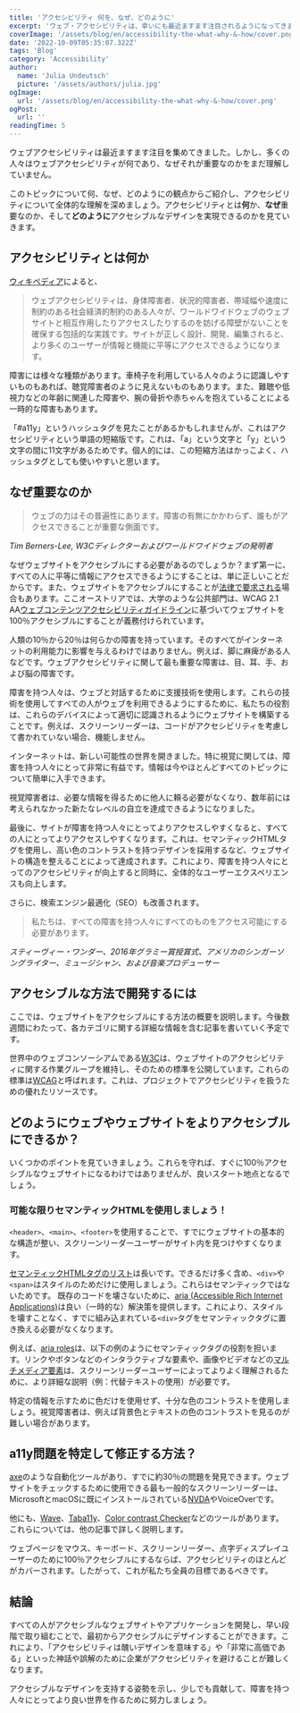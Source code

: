 ```yaml
---
title: 'アクセシビリティ 何を、なぜ、どのように'
excerpt: 'ウェブ・アクセシビリティは、幸いにも最近ますます注目されるようになってきました。しかし、ウェブ・アクセシビリティが実際にどのようなもので、なぜ重要なのかを知らない人はまだ多い。このトピックを紹介することで、アクセシビリティに関する全体的な理解を深めましょう。。。'
coverImage: '/assets/blog/en/accessibility-the-what-why-&-how/cover.png'
date: '2022-10-09T05:35:07.322Z'
tags: 'Blog'
category: 'Accessibility'
author:
  name: 'Julia Undeutsch'
  picture: '/assets/authors/julia.jpg'
ogImage:
  url: '/assets/blog/en/accessibility-the-what-why-&-how/cover.png'
ogPost:
  url: ''
readingTime: 5
---
```


ウェブアクセシビリティは最近ますます注目を集めてきました。しかし、多くの人々はウェブアクセシビリティが何であり、なぜそれが重要なのかをまだ理解していません。

このトピックについて何、なぜ、どのようにの観点からご紹介し、アクセシビリティについて全体的な理解を深めましょう。アクセシビリティとは**何**か、**なぜ**重要なのか、そして**どのように**アクセシブルなデザインを実現できるのかを見ていきます。

## アクセシビリティとは何か

[ウィキペディア](https://en.wikipedia.org/wiki/Accessibility 'Wikipedia Definition Accessibility')によると、

> ウェブアクセシビリティは、身体障害者、状況的障害者、帯域幅や速度に制約のある社会経済的制約のある人々が、ワールドワイドウェブのウェブサイトと相互作用したりアクセスしたりするのを妨げる障壁がないことを確保する包括的な実践です。サイトが正しく設計、開発、編集されると、より多くのユーザーが情報と機能に平等にアクセスできるようになります。

障害には様々な種類があります。車椅子を利用している人々のように認識しやすいものもあれば、聴覚障害者のように見えないものもあります。また、難聴や低視力などの年齢に関連した障害や、腕の骨折や赤ちゃんを抱えていることによる一時的な障害もあります。

「#a11y」というハッシュタグを見たことがあるかもしれませんが、これはアクセシビリティという単語の短縮版です。これは、「a」という文字と「y」という文字の間に11文字があるためです。個人的には、この短縮方法はかっこよく、ハッシュタグとしても使いやすいと思います。

## なぜ重要なのか

> ウェブの力はその普遍性にあります。障害の有無にかかわらず、誰もがアクセスできることが重要な側面です。

_Tim Berners-Lee, W3Cディレクターおよびワールドワイドウェブの発明者_

なぜウェブサイトをアクセシブルにする必要があるのでしょうか？まず第一に、すべての人に平等に情報にアクセスできるようにすることは、単に正しいことだからです。また、ウェブサイトをアクセシブルにすることが[法律で要求される](https://www.w3.org/WAI/policies/ 'Web Accessibility Laws & Policies')場合もあります。ここオーストリアでは、大学のような公共部門は、WCAG 2.1 AA[ウェブコンテンツアクセシビリティガイドライン](https://www.w3.org/WAI/standards-guidelines/wcag/)に基づいてウェブサイトを100％アクセシブルにすることが義務付けられています。

人類の10％から20％は何らかの障害を持っています。そのすべてがインターネットの利用能力に影響を与えるわけではありません。例えば、脚に麻痺がある人などです。ウェブアクセシビリティに関して最も重要な障害は、目、耳、手、および脳の障害です。

障害を持つ人々は、ウェブと対話するために支援技術を使用します。これらの技術を使用してすべての人がウェブを利用できるようにするために、私たちの役割は、これらのデバイスによって適切に認識されるようにウェブサイトを構築することです。例えば、スクリーンリーダーは、コードがアクセシビリティを考慮して書かれていない場合、機能しません。

インターネットは、新しい可能性の世界を開きました。特に視覚に関しては、障害を持つ人々にとって非常に有益です。情報は今やほとんどすべてのトピックについて簡単に入手できます。

視覚障害者は、必要な情報を得るために他人に頼る必要がなくなり、数年前には考えられなかった新たなレベルの自立を達成できるようになりました。

最後に、サイトが障害を持つ人々にとってよりアクセスしやすくなると、すべての人にとってよりアクセスしやすくなります。これは、セマンティックHTMLタグを使用し、高い色のコントラストを持つデザインを採用するなど、ウェブサイトの構造を整えることによって達成されます。これにより、障害を持つ人々にとってのアクセシビリティが向上すると同時に、全体的なユーザーエクスペリエンスも向上します。

さらに、検索エンジン最適化（SEO）も改善されます。

> 私たちは、すべての障害を持つ人々にすべてのものをアクセス可能にする必要があります。

_スティーヴィー・ワンダー、2016年グラミー賞授賞式、アメリカのシンガーソングライター、ミュージシャン、および音楽プロデューサー_

## アクセシブルな方法で開発するには

ここでは、ウェブサイトをアクセシブルにする方法の概要を説明します。今後数週間にわたって、各カテゴリに関する詳細な情報を含む記事を書いていく予定です。

世界中のウェブコンソーシアムである[W3C](https://www.w3.org/WAI/)は、ウェブサイトのアクセシビリティに関する作業グループを維持し、そのための標準を公開しています。これらの標準は[WCAG](https://www.w3.org/WAI/standards-guidelines/wcag/)と呼ばれます。これは、プロジェクトでアクセシビリティを扱うための優れたリソースです。

## どのようにウェブやウェブサイトをよりアクセシブルにできるか？

いくつかのポイントを見ていきましょう。これらを守れば、すぐに100％アクセシブルなウェブサイトになるわけではありませんが、良いスタート地点となるでしょう。

### 可能な限りセマンティックHTMLを使用しましょう！

`<header>`、`<main>`、`<footer>`を使用することで、すでにウェブサイトの基本的な構造が整い、スクリーンリーダーユーザーがサイト内を見つけやすくなります。

[セマンティックHTMLタグのリスト](https://developer.mozilla.org/en-US/docs/Glossary/Semantics)は長いです。できるだけ多く含め、`<div>`や`<span>`はスタイルのためだけに使用しましょう。これらはセマンティックではないためです。
既存のコードを壊さないために、[aria (Accessible Rich Internet Applications)](https://developer.mozilla.org/en-US/docs/Web/Accessibility/ARIA)は良い（一時的な）解決策を提供します。これにより、スタイルを壊すことなく、すでに組み込まれている`<div>`タグをセマンティックタグに置き換える必要がなくなります。

例えば、[aria roles](https://developer.mozilla.org/en-US/docs/Web/Accessibility/ARIA/Roles)は、以下の例のようにセマンティックタグの役割を担います。リンクやボタンなどのインタラクティブな要素や、画像やビデオなどの[マルチメディア要素](https://developer.mozilla.org/en-US/docs/Web/Media/Formats)は、スクリーンリーダーユーザーによってよりよく理解されるために、より詳細な説明（例：代替テキストの使用）が必要です。

特定の情報を示すために色だけを使用せず、十分な色のコントラストを使用しましょう。視覚障害者は、例えば背景色とテキストの色のコントラストを見るのが難しい場合があります。

## a11y問題を特定して修正する方法？

[axe](https://www.deque.com/axe/)のような自動化ツールがあり、すでに約30％の問題を発見できます。ウェブサイトをチェックするために使用できる最も一般的なスクリーンリーダーは、MicrosoftとmacOSに既にインストールされている[NVDA](https://www.nvaccess.org/download/)やVoiceOverです。

他にも、[Wave](https://wave.webaim.org/)、[Taba11y](https://chrome.google.com/webstore/detail/taba11y/aocppmckdocdjkphmofnklcjhdidgmga)、[Color contrast Checker](https://webaim.org/resources/contrastchecker/)などのツールがあります。これらについては、他の記事で詳しく説明します。

ウェブページをマウス、キーボード、スクリーンリーダー、点字ディスプレイユーザーのために100％アクセシブルにするならば、アクセシビリティのほとんどがカバーされます。したがって、これが私たち全員の目標であるべきです。

## 結論

すべての人がアクセシブルなウェブサイトやアプリケーションを開発し、早い段階で取り組むことで、最初からアクセシブルにデザインすることができます。これにより、「アクセシビリティは醜いデザインを意味する」や「非常に高価である」といった神話や誤解のために企業がアクセシビリティを避けることが難しくなります。

アクセシブルなデザインを支持する姿勢を示し、少しでも貢献して、障害を持つ人々にとってより良い世界を作るために努力しましょう。

